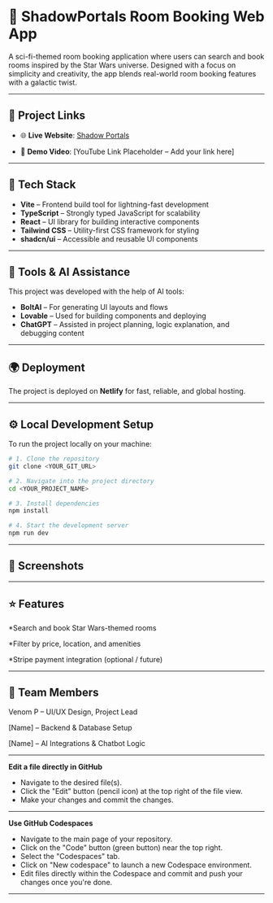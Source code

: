 
# 🌌 ShadowPortals Room Booking Web App

A sci-fi-themed room booking application where users can search and book rooms inspired by the Star Wars universe. Designed with a focus on simplicity and creativity, the app blends real-world room booking features with a galactic twist.

---

## 🔗 Project Links

- 🌐 **Live Website**: [Shadow Portals](https://shadowportals.netlify.app/)
                       
- 🎥 **Demo Video**: [YouTube Link Placeholder – Add your link here]


---
## 🧰 Tech Stack

- **Vite** – Frontend build tool for lightning-fast development  
- **TypeScript** – Strongly typed JavaScript for scalability  
- **React** – UI library for building interactive components  
- **Tailwind CSS** – Utility-first CSS framework for styling  
- **shadcn/ui** – Accessible and reusable UI components  
---
## 🤖 Tools & AI Assistance

This project was developed with the help of AI tools:

- **BoltAI** – For generating UI layouts and flows
- **Lovable** – Used for building components and deploying
- **ChatGPT** – Assisted in project planning, logic explanation, and debugging content

---

## 🌍 Deployment

The project is deployed on **Netlify** for fast, reliable, and global hosting.  


---

## ⚙️ Local Development Setup

To run the project locally on your machine:

```bash
# 1. Clone the repository
git clone <YOUR_GIT_URL>

# 2. Navigate into the project directory
cd <YOUR_PROJECT_NAME>

# 3. Install dependencies
npm install

# 4. Start the development server
npm run dev
```

---
## 📸 Screenshots




---

## ⭐ Features

*Search and book Star Wars-themed rooms

*Filter by price, location, and amenities

*Stripe payment integration (optional / future)

---
## 👥 Team Members

Venom P – UI/UX Design, Project Lead

[Name] – Backend & Database Setup

[Name] – AI Integrations & Chatbot Logic

---





**Edit a file directly in GitHub**

- Navigate to the desired file(s).
- Click the "Edit" button (pencil icon) at the top right of the file view.
- Make your changes and commit the changes.
  
---

**Use GitHub Codespaces**

- Navigate to the main page of your repository.
- Click on the "Code" button (green button) near the top right.
- Select the "Codespaces" tab.
- Click on "New codespace" to launch a new Codespace environment.
- Edit files directly within the Codespace and commit and push your changes once you're done.

---  



